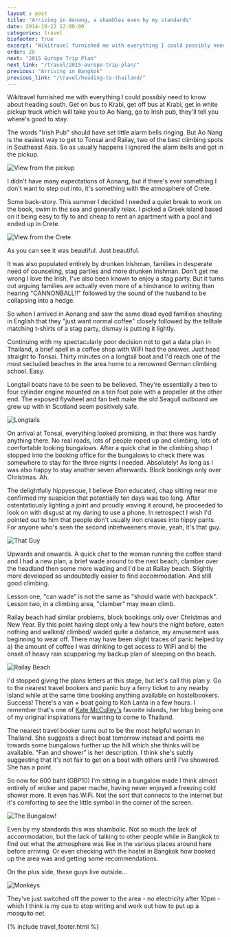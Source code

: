```yaml
---
layout : post
title: "Arriving in Aonang, a shambles even by my standards"
date: 2014-10-22 12:00:00
categories: travel
biofooter: true
excerpt: "Wikitravel furnished me with everything I could possibly need to know about heading south. Get on bus to Krabi, get off bus at Krabi, get in white pickup truck which will take you to Ao Nang, go to Irish pub, they'll tell you where's good to stay. It turned out to be not quite that simple..."
order: 20
next: "2015 Europe Trip Plan"
next_link: "/travel/2015-europe-trip-plan/"
previous: "Arriving in Bangkok"
previous_link: "/travel/heading-to-thailand/"
---
```


Wikitravel furnished me with everything I could possibly need to know about heading south. Get on bus to Krabi, get off bus at Krabi, get in white pickup truck which will take you to Ao Nang, go to Irish pub, they'll tell you where's good to stay.

The words "Irish Pub" should have set little alarm bells ringing. But Ao Nang is the easiest way to get to Tonsai and Railay, two of the best climbing spots in Southeast Asia. So as usually happens I ignored the alarm bells and got in the pickup.

![View from the pickup](/assets/images/travel/shambles-even-by-my-standards/pickups.jpg)

I didn't have many expectations of Aonang, but if there's ever something I don't want to step out into, it's something with the atmosphere of Crete.

Some back-story. This summer I decided I needed a quiet break to work on the book, swim in the sea and generally relax. I picked a Greek island based on it being easy to fly to and cheap to rent an apartment with a pool and ended up in Crete.

![View from the Crete](/assets/images/travel/shambles-even-by-my-standards/crete.jpg)

As you can see it was beautiful. Just beautiful.

It was also populated entirely by drunken Irishman, families in desperate need of counseling, stag parties and more drunken Irishman. Don't get me wrong I love the Irish, I've also been known to enjoy a stag party. But it turns out arguing families are actually even more of a hindrance to writing than hearing "CANNONBALL!!" followed by the sound of the husband to be collapsing into a hedge.

So when I arrived in Aonang and saw the same dead eyed families shouting in English that they "just want normal coffee" closely followed by the telltale matching t-shirts of a stag party, dismay is putting it lightly.

Continuing with my spectacularly poor decision not to get a data plan in Thailand, a brief spell in a coffee shop with WiFi had the answer. Just head straight to Tonsai. Thirty minutes on a longtail boat and I'd reach one of the most secluded beaches in the area home to a renowned German climbing school. Easy.

Longtail boats have to be seen to be believed. They're essentially a two to four cylinder engine mounted on a ten foot pole with a propeller at the other end. The exposed flywheel and fan belt make the old Seagull outboard we grew up with in Scotland seem positively safe.

![Longtails](/assets/images/travel/shambles-even-by-my-standards/longtail.jpg)

On arrival at Tonsai, everything looked promising, in that there was hardly anything there. No real roads, lots of people roped up and climbing, lots of comfortable looking bungalows. After a quick chat in the climbing shop I stopped into the booking office for the bungalows to check there was somewhere to stay for the three nights I needed. Absolutely! As long as I was also happy to stay another seven afterwards. Block bookings only over Christmas. Ah.

The delightfully hippyesque, I believe Eton educated, chap sitting near me confirmed my suspicion that potentially ten days was too long. After ostentatiously lighting a joint and proudly waving it around, he proceeded to look on with disgust at my daring to use a phone. In retrospect I wish I'd pointed out to him that people don't usually iron creases into hippy pants. For anyone who's seen the second inbetweeners movie, yeah, it's that guy.

![That Guy](/assets/images/travel/shambles-even-by-my-standards/inbetweeners-guy.jpg)

Upwards and onwards. A quick chat to the woman running the coffee stand and I had a new plan, a brief wade around to the next beach, clamber over the headland then some more wading and I'd be at Railay beach. Slightly more developed so undoubtedly easier to find accommodation. And still good climbing.

Lesson one, "can wade" is not the same as "should wade with backpack". Lesson two, in a climbing area, "clamber" may mean climb.

Railay beach had similar problems, block bookings only over Christmas and New Year. By this point having slept only a few hours the night before, eaten nothing and walked/ climbed/ waded quite a distance, my amusement was beginning to wear off. There may have been slight traces of panic helped by a) the amount of coffee I was drinking to get access to WiFi and b) the onset of heavy rain scuppering my backup plan of sleeping on the beach. 

![Railay Beach](/assets/images/travel/shambles-even-by-my-standards/railay-beach.jpg)

I'd stopped giving the plans letters at this stage, but let's call this plan y. Go to the nearest travel bookers and panic buy a ferry ticket to any nearby island while at the same time booking anything available on hostelbookers. Success! There's a van + boat going to Koh Lanta in a few hours. I remember that's one of [Kate McCulley's](http://www.adventurouskate.com/) favorite islands, her blog being one of my original inspirations for wanting to come to Thailand.

The nearest travel booker turns out to be the most helpful woman in Thailand. She suggests a direct boat tomorrow instead and points me towards some bungalows further up the hill which she thinks will be available. "Fan and shower" is her description. I think she's subtly suggesting that it's not fair to get on a boat with others until I've showered. She has a point.

So now for 600 baht (GBP10) I'm sitting in a bungalow made I think almost entirely of wicker and paper mache, having never enjoyed a freezing cold shower more. It even has WiFi. Not the sort that connects to the internet but it's comforting to see the little symbol in the corner of the screen. 

![The Bungalow!](/assets/images/travel/shambles-even-by-my-standards/bungalow.jpg)

Even by my standards this was shambolic. Not so much the lack of accommodation, but the lack of talking to other people while in Bangkok to find out what the atmosphere was like in the various places around here before arriving. Or even checking with the hostel in Bangkok how booked up the area was and getting some recommendations.

On the plus side, these guys live outside...

![Monkeys](/assets/images/travel/shambles-even-by-my-standards/monkeys.jpg)

They've just switched off the power to the area - no electricity after 10pm - which I think is my cue to stop writing and work out how to put up a mosquito net.

{% include travel_footer.html %}
